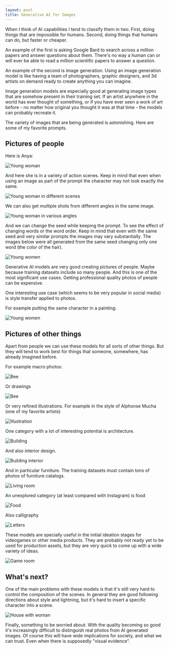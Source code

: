 ```yaml
---
layout: post
title: Generative AI for Images
---
```


When I think of AI capabilities I tend to classify them in two. First, doing things that are impossible for humans. Second, doing things that humans can do, but faster or cheaper.

An example of the first is asking Google Bard to search across a million papers and answer questions about them. There's no way a human can or will ever be able to read a million scientific papers to answer a question. 

An example of the second is image generation. Using an image generation model is like having a team of photographers, graphic designers, and 3d artists on demand ready to create anything you can imagine. 

Image generation models are especially good at generating image types that are somehow present in their training set. If an artist anywhere in the world has ever thought of something, or if you have ever seen a work of art before - no matter how original you thought it was at that time - the models can probably recreate it. 

The variety of images that are being generated is astonishing. Here are some of my favorite prompts.

## Pictures of people

Here is Anya:

![Young woman](/images/mj1.jpg)

And here she is in a variety of action scenes. Keep in mind that even when using an image as part of the prompt the character may not look exactly the same.

![Young woman in different scenes](/images/mj2.jpg)

We can also get multiple shots from different angles in the same image.

![Young woman in various angles](/images/mj3.jpg)

And we can change the seed while keeping the prompt. To see the effect of changing words or the word order. Keep in mind that even with the same seed and very similar prompts the images may vary substantially. The images below were all generated from the same seed changing only one word (the color of the hair).

![Young women](/images/mj4.jpg)

Generative AI models are very good creating pictures of people. Maybe because training datasets include so many people. And this is one of the most significant use cases. Getting professional quality photos of people can be expensive.

One interesting use case (which seems to be very popular in social media) is style transfer applied to photos.

For example putting the same character in a painting:

![Young women](/images/mj5.jpg)

## Pictures of other things

Apart from people we can use these models for all sorts of other things. But they will tend to work best for things that someone, somewhere, has already imagined before.

For example macro photos:

![Bee](/images/mj6.jpg)

Or drawings

![Bee](/images/mj7.jpg)

Or very refined illustrations. For example in the style of Alphonse Mucha (one of my favorite artists)

![Illustration](/images/mj8.jpg)

One category with a lot of interesting potential is architecture.

![Building](/images/mj9.jpg)

And also interior design. 

![Building interior](/images/mj10.jpg)

And in particular furniture. The training datasets must contain tons of photos of furniture catalogs.

![Living room](/images/mj11.jpg)

An unexplored category (at least compared with Instagram) is food

![Food](/images/mj12.jpg)

Also calligraphy

![Letters](/images/mj13.jpg)

These models are specially useful in the initial ideation stages for videogames or other media products. They are probably not ready yet to be used for production assets, but they are very quick to come up with a wide variety of ideas.

![Game room](/images/mj14.jpg)

## What's next?

One of the main problems with these models is that it's still very hard to control the composition of the scenes. In general they are good following directions about style and lightning, but it's hard to insert a specific character into a scene.

![House with woman](/images/mj15.jpg)

Finally, something to be worried about. With the quality becoming so good it's increasingly difficult to distinguish real photos from AI generated images. Of course this will have wide implications for society, and what we can trust. Even when there is supposedly "visual evidence".

